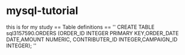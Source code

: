# mysql-tutorial
this is for my study
== Table definitions ==
''
CREATE TABLE sql3157590.ORDERS
(ORDER_ID INTEGER PRIMARY KEY,ORDER_DATE DATE,AMOUNT NUMERIC,
CONTRIBUTER_ID INTEGER,CAMPAIGN_ID INTEGER);
''
